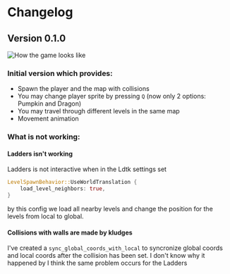# Changelog

## Version 0.1.0
![How the game looks like](./docs/dungeon_rogue_0_1_0.gif)

### Initial version which provides:
- Spawn the player and the map with collisions
- You may change player sprite by pressing `Q` (now only 2 options: Pumpkin and Dragon)
- You may travel through different levels in the same map
- Movement animation

### What is not working:
#### Ladders isn't working
Ladders is not interactive when in the Ldtk settings set
```rust
LevelSpawnBehavior::UseWorldTranslation {
    load_level_neighbors: true,
}
```
by this config we load all nearby levels and change the position for the
levels from local to global.

#### Collisions with walls are made by kludges
I've created a `sync_global_coords_with_local` to syncronize global coords
and local coords after the collision has been set.
I don't know why it happened by I think the same problem occurs for the
Ladders
